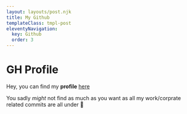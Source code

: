```yaml
---
layout: layouts/post.njk
title: My Github
templateClass: tmpl-post
eleventyNavigation:
  key: Github
  order: 3
---
```


# GH Profile

Hey, you can find my **profile** [here](https://github.com/aljidy)

You sadly *might* not find as much as you want as all my work/corprate related commits are all under 🔐

